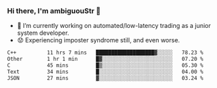 ### Hi there, I'm ambiguouStr 👋

<!--
**ambiguoustexture/ambiguoustexture** is a ✨ _special_ ✨ repository because its `README.md` (this file) appears on your GitHub profile.

Here are some ideas to get you started:
-->
- 🔭 I’m currently working on automated/low-latency trading as a junior system developer.
- :worried: Experiencing imposter syndrome still, and even worse.

<!--START_SECTION:waka-->

```txt
C++          11 hrs 7 mins   ███████████████████▓░░░░░   78.23 %
Other        1 hr 1 min      █▓░░░░░░░░░░░░░░░░░░░░░░░   07.20 %
C            45 mins         █▒░░░░░░░░░░░░░░░░░░░░░░░   05.30 %
Text         34 mins         █░░░░░░░░░░░░░░░░░░░░░░░░   04.00 %
JSON         27 mins         ▓░░░░░░░░░░░░░░░░░░░░░░░░   03.24 %
```

<!--END_SECTION:waka-->
